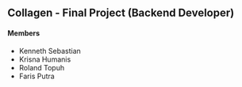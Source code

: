 ## Collagen - Final Project (Backend Developer)

#### Members
- Kenneth Sebastian
- Krisna Humanis
- Roland Topuh
- Faris Putra
